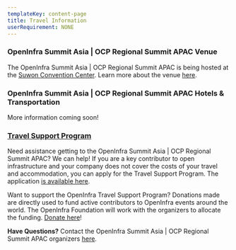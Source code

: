 ```yaml
---
templateKey: content-page
title: Travel Information
userRequirement: NONE
---
```

### OpenInfra Summit Asia | OCP Regional Summit APAC Venue

The OpenInfra Summit Asia | OCP Regional Summit APAC is being hosted at the [Suwon Convention Center](https://maps.app.goo.gl/bn52sGkFrqcT3dpX6). Learn more about the venue [here](https://www.scc.or.kr/site-map/).

### OpenInfra Summit Asia | OCP Regional Summit APAC Hotels & Transportation

More information coming soon! 

### [Travel Support Program](https://openinfrafoundation.formstack.com/forms/openinfra_tsp)

Need assistance getting to the OpenInfra Summit Asia | OCP Regional Summit APAC? We can help! If you are a key contributor to open infrastructure and your company does not cover the costs of your travel and accommodation, you can apply for the Travel Support Program. The application [is available here](https://openinfrafoundation.formstack.com/forms/openinfra_tsp). 

Want to support the OpenInfra Travel Support Program? Donations made are directly used to fund active contributors to OpenInfra events around the world. The OpenInfra Foundation will work with the organizers to allocate the funding. [Donate here](https://donate.stripe.com/8wMbLU6Qh8v8fVC9AE)!

**Have Questions?** Contact the OpenInfra Summit Asia | OCP Regional Summit APAC organizers [here](mailto:events@openinfra.dev).